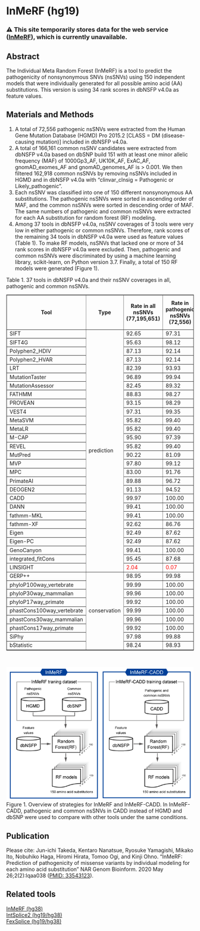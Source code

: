 # InMeRF (hg19)
### :warning: This site temporarily stores data for the web service ([InMeRF](https://www.med.nagoya-u.ac.jp/neurogenetics/InMeRF/)), which is currently unavailable.
## Abstract
The Individual Meta Random Forest (InMeRF) is a tool to predict the pathogenicity of nonsynonymous SNVs (nsSNVs) using 150 independent models that were individually generated for all possible amino acid (AA) substitutions. This version is using 34 rank scores in dbNSFP v4.0a as feature values.
## Materials and Methods
1. A total of 72,556 pathogenic nsSNVs were extracted from the Human Gene Mutation Database (HGMD) Pro 2015.2 [CLASS = DM (disease-causing mutation)] included in dbNSFP v4.0a.
2. A total of 166,161 common nsSNV candidates were extracted from dbNSFP v4.0a based on dbSNP build 151 with at least one minor allelic frequency (MAF) of 1000Gp3_AF, UK10K_AF, ExAC_AF, gnomAD_exomes_AF and gnomAD_genomes_AF is > 0.001. We then filtered 162,918 common nsSNVs by removing nsSNVs included in HGMD and in dbNSFP v4.0a with “clinvar_clnsig = Pathogenic or Likely_pathogenic”.
3. Each nsSNV was classified into one of 150 different nonsynonymous AA substitutions. The pathogenic nsSNVs were sorted in ascending order of MAF, and the common nsSNVs were sorted in descending order of MAF. The same numbers of pathogenic and common nsSNVs were extracted for each AA substitution for random forest (RF) modeling.
4. Among 37 tools in dbNSFP v4.0a, nsSNV coverages of 3 tools were very low in either pathogenic or common nsSNVs. Therefore, rank scores of the remaining 34 tools in dbNSFP v4.0a were used as feature values (Table 1). To make RF models, nsSNVs that lacked one or more of 34 rank scores in dbNSFP v4.0a were excluded. Then, pathogenic and common nsSNVs were discriminated by using a machine learning library, scikit-learn, on Python version 3.7. Finally, a total of 150 RF models were generated (Figure 1).

Table 1. 37 tools in dbNSFP v4.0a and their nsSNV coverages in all, pathogenic and common nsSNVs.
    <table border="1" cellspacing="0">
      <tr>
        <th>Tool</th>
        <th>Type</th>
        <th>Rate in all nsSNVs<br>(77,195,651)</th>
        <th>Rate in pathogenic nsSNVs<br>(72,556)</th>
        <th>Rate in common nsSNVs<br>(162,918)</th>
        <th>Feature values used for RF models</th>
      </tr>
      <tr>
        <td>SIFT</td>
        <td rowspan="28">prediction</td>
        <td>92.65</td>
        <td>97.31</td>
        <td>89.62</td>
        <td>O</td>
      </tr>
      <tr>
        <td>SIFT4G</td>
        <td>95.63</td>
        <td>98.12</td>
        <td>93.46</td>
        <td>O</td>
      </tr>
      <tr>
        <td>Polyphen2_HDIV</td>
        <td>87.13</td>
        <td>92.14</td>
        <td>80.88</td>
        <td>O</td>
      </tr>
      <tr>
        <td>Polyphen2_HVAR</td>
        <td>87.13</td>
        <td>92.14</td>
        <td>80.88</td>
        <td>O</td>
      </tr>
      <tr>
        <td>LRT</td>
        <td>82.39</td>
        <td>93.93</td>
        <td>72.45</td>
        <td>O</td>
      </tr>
      <tr>
        <td>MutationTaster</td>
        <td>96.89</td>
        <td>99.94</td>
        <td>95.72</td>
        <td>O</td>
      </tr>
      <tr>
        <td>MutationAssessor</td>
        <td>82.45</td>
        <td>89.32</td>
        <td>76.07</td>
        <td>O</td>
      </tr>
      <tr>
        <td>FATHMM</td>
        <td>88.83</td>
        <td>98.27</td>
        <td>87.35</td>
        <td>O</td>
      </tr>
      <tr>
        <td>PROVEAN</td>
        <td>93.15</td>
        <td>98.29</td>
        <td>90.39</td>
        <td>O</td>
      </tr>
      <tr>
        <td>VEST4</td>
        <td>97.31</td>
        <td>99.35</td>
        <td>95.72</td>
        <td>O</td>
      </tr>
      <tr>
        <td>MetaSVM</td>
        <td>95.82</td>
        <td>99.40</td>
        <td>94.08</td>
        <td>O</td>
      </tr>
      <tr>
        <td>MetaLR</td>
        <td>95.82</td>
        <td>99.40</td>
        <td>94.08</td>
        <td>O</td>
      </tr>
      <tr>
        <td>M-CAP</td>
        <td>95.90</td>
        <td>97.39</td>
        <td><font color="red">37.24</font></td>
        <td>X</td>
      </tr>
      <tr>
        <td>REVEL</td>
        <td>95.82</td>
        <td>99.40</td>
        <td>94.08</td>
        <td>O</td>
      </tr>
      <tr>
        <td>MutPred</td>
        <td>90.22</td>
        <td>81.09</td>
        <td><font color="red">6.21</font></td>
        <td>X</td>
      </tr>
      <tr>
        <td>MVP</td>
        <td>97.80</td>
        <td>99.12</td>
        <td>73.85</td>
        <td>O</td>
      </tr>
      <tr>
        <td>MPC</td>
        <td>83.00</td>
        <td>91.76</td>
        <td>75.79</td>
        <td>O</td>
      </tr>
      <tr>
        <td>PrimateAI</td>
        <td>89.88</td>
        <td>96.72</td>
        <td>85.13</td>
        <td>O</td>
      </tr>
      <tr>
        <td>DEOGEN2</td>
        <td>91.13</td>
        <td>94.52</td>
        <td>86.73</td>
        <td>O</td>
      </tr>
      <tr>
        <td>CADD</td>
        <td>99.97</td>
        <td>100.00</td>
        <td>100.00</td>
        <td>O</td>
      </tr>
      <tr>
        <td>DANN</td>
        <td>99.41</td>
        <td>100.00</td>
        <td>100.00</td>
        <td>O</td>
      </tr>
      <tr>
        <td>fathmm-MKL</td>
        <td>99.41</td>
        <td>100.00</td>
        <td>100.00</td>
        <td>O</td>
      </tr>
      <tr>
        <td>fathmm-XF</td>
        <td>92.62</td>
        <td>86.76</td>
        <td>92.20</td>
        <td>O</td>
      </tr>
      <tr>
        <td>Eigen</td>
        <td>92.49</td>
        <td>87.62</td>
        <td>92.02</td>
        <td>O</td>
      </tr>
      <tr>
        <td>Eigen-PC</td>
        <td>92.49</td>
        <td>87.62</td>
        <td>92.02</td>
        <td>O</td>
      </tr>
      <tr>
        <td>GenoCanyon</td>
        <td>99.41</td>
        <td>100.00</td>
        <td>100.00</td>
        <td>O</td>
      </tr>
      <tr>
        <td>integrated_fitCons</td>
        <td>95.45</td>
        <td>87.68</td>
        <td>97.44</td>
        <td>O</td>
      </tr>
      <tr>
        <td>LINSIGHT</td>
        <td><font color="red">2.04</font></td>
        <td><font color="red">0.07</font></td>
        <td><font color="red">3.52</font></td>
        <td>X</td>
      </tr>
      <tr>
        <td>GERP++</td>
        <td rowspan="9">conservation</td>
        <td>98.95</td>
        <td>99.98</td>
        <td>98.51</td>
        <td>O</td>
      </tr>
      <tr>
        <td>phyloP100way_vertebrate</td>
        <td>99.99</td>
        <td>100.00</td>
        <td>99.97</td>
        <td>O</td>
      </tr>
      <tr>
        <td>phyloP30way_mammalian</td>
        <td>99.96</td>
        <td>100.00</td>
        <td>99.94</td>
        <td>O</td>
      </tr>
      <tr>
        <td>phyloP17way_primate</td>
        <td>99.92</td>
        <td>100.00</td>
        <td>99.90</td>
        <td>O</td>
      </tr>
      <tr>
        <td>phastCons100way_vertebrate</td>
        <td>99.99</td>
        <td>100.00</td>
        <td>99.97</td>
        <td>O</td>
      </tr>
      <tr>
        <td>phastCons30way_mammalian</td>
        <td>99.96</td>
        <td>100.00</td>
        <td>99.94</td>
        <td>O</td>
      </tr>
      <tr>
        <td>phastCons17way_primate</td>
        <td>99.92</td>
        <td>100.00</td>
        <td>99.90</td>
        <td>O</td>
      </tr>
      <tr>
        <td>SiPhy</td>
        <td>97.98</td>
        <td>99.88</td>
        <td>97.09</td>
        <td>O</td>
      </tr>
      <tr>
        <td>bStatistic</td>
        <td>98.24</td>
        <td>98.93</td>
        <td>98.02</td>
        <td>O</td>
      </tr>
    </table><br>

![Figure 1](/scripts/Figure-1.png)\
Figure 1. Overview of strategies for InMeRF and InMeRF-CADD. In InMeRF-CADD, pathogenic and common nsSNVs in CADD instead of HGMD and dbSNP were used to compare with other tools under the same conditions.
## Publication
Please cite: Jun-ichi Takeda, Kentaro Nanatsue, Ryosuke Yamagishi, Mikako Ito, Nobuhiko Haga, Hiromi Hirata, Tomoo Ogi, and Kinji Ohno. “InMeRF: Prediction of pathogenicity of missense variants by individual modeling for each amino acid substitution” NAR Genom Bioinform. 2020 May 26;2(2):lqaa038 ([PMID: 33543123](https://pubmed.ncbi.nlm.nih.gov/33543123/)).
## Related tools
[InMeRF (hg38)](https://github.com/jtakeda-tokai/inmerf_hg38.git)\
[IntSplice2 (hg19/hg38)](https://github.com/jtakeda-tokai/intsplice2.git)\
[FexSplice (hg19/hg38)](https://github.com/jtakeda-tokai/fexsplice.git)
